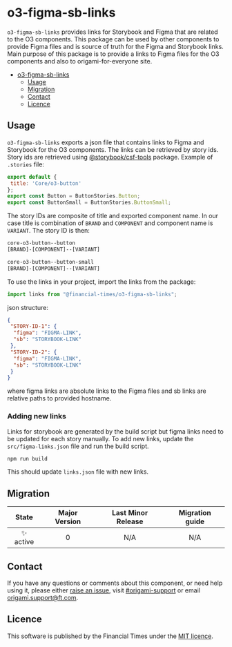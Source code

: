 # o3-figma-sb-links

`o3-figma-sb-links` provides links for Storybook and Figma that are related to the O3 components. This package can be used by other components to provide Figma files and is source of truth for the Figma and Storybook links. Main purpose of this package is to provide a links to Figma files for the O3 components and also to origami-for-everyone site.

- [o3-figma-sb-links](#o3-figma-sb-links)
  - [Usage](#usage)
  - [Migration](#migration)
  - [Contact](#contact)
  - [Licence](#licence)

## Usage

`o3-figma-sb-links` exports a json file that contains links to Figma and Storybook for the O3 components. The links can be retrieved by story ids. Story ids are retrieved using [@storybook/csf-tools](https://www.npmjs.com/package/@storybook/csf-tools) package. Example of `.stories` file:

```jsx
export default {
 title: 'Core/o3-button'
};
export const Button = ButtonStories.Button;
export const ButtonSmall = ButtonStories.ButtonSmall;
```

The story IDs are composite of title and exported component name. In our case title is combination of `BRAND` and `COMPONENT` and component name is `VARIANT`. The story ID is then:

```txt
core-o3-button--button
[BRAND]-[COMPONENT]--[VARIANT]

core-o3-button--button-small
[BRAND]-[COMPONENT]--[VARIANT]

```

To use the links in your project, import the links from the package:

```js
import links from "@financial-times/o3-figma-sb-links";
```

json structure:

```json
{
 "STORY-ID-1": {
  "figma": "FIGMA-LINK",
  "sb": "STORYBOOK-LINK"
 },
 "STORY-ID-2": {
  "figma": "FIGMA-LINK",
  "sb": "STORYBOOK-LINK"
 }
}
```

where figma links are absolute links to the Figma files and sb links are relative paths to provided hostname.

### Adding new links

Links for storybook are generated by the build script but figma links need to be updated for each story manually. To add new links, update the `src/figma-links.json` file and run the build script.

```bash
npm run build
```

This should update `links.json` file with new links.

## Migration

|   State   | Major Version | Last Minor Release | Migration guide |
| :-------: | :-----------: | :----------------: | :-------------: |
| ✨ active |       0       |        N/A         |       N/A       |

## Contact

If you have any questions or comments about this component, or need help using it, please either [raise an issue](https://github.com/Financial-Times/origami/issues/new?labels=o-buttons-experimental,components), visit [#origami-support](https://financialtimes.slack.com/messages/#origami-support/) or email [origami.support@ft.com](mailto:origami.support@ft.com).

## Licence

This software is published by the Financial Times under the [MIT licence](http://opensource.org/licenses/MIT).
